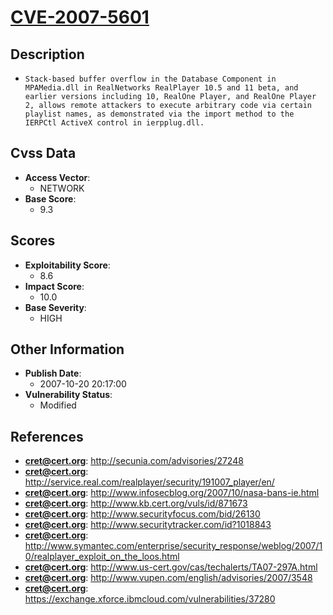 
# [CVE-2007-5601](https://cve.mitre.org/cgi-bin/cvename.cgi?name=CVE-2007-5601)

## Description

- `Stack-based buffer overflow in the Database Component in MPAMedia.dll in RealNetworks RealPlayer 10.5 and 11 beta, and earlier versions including 10, RealOne Player, and RealOne Player 2, allows remote attackers to execute arbitrary code via certain playlist names, as demonstrated via the import method to the IERPCtl ActiveX control in ierpplug.dll.`

## Cvss Data

- **Access Vector**:
  - NETWORK
- **Base Score**:
  - 9.3

## Scores

- **Exploitability Score**:
  - 8.6
- **Impact Score**:
  - 10.0
- **Base Severity**:
  - HIGH

## Other Information

- **Publish Date**:
  - 2007-10-20 20:17:00
- **Vulnerability Status**:
  - Modified

## References

- **cret@cert.org**: http://secunia.com/advisories/27248
- **cret@cert.org**: http://service.real.com/realplayer/security/191007_player/en/
- **cret@cert.org**: http://www.infosecblog.org/2007/10/nasa-bans-ie.html
- **cret@cert.org**: http://www.kb.cert.org/vuls/id/871673
- **cret@cert.org**: http://www.securityfocus.com/bid/26130
- **cret@cert.org**: http://www.securitytracker.com/id?1018843
- **cret@cert.org**: http://www.symantec.com/enterprise/security_response/weblog/2007/10/realplayer_exploit_on_the_loos.html
- **cret@cert.org**: http://www.us-cert.gov/cas/techalerts/TA07-297A.html
- **cret@cert.org**: http://www.vupen.com/english/advisories/2007/3548
- **cret@cert.org**: https://exchange.xforce.ibmcloud.com/vulnerabilities/37280
